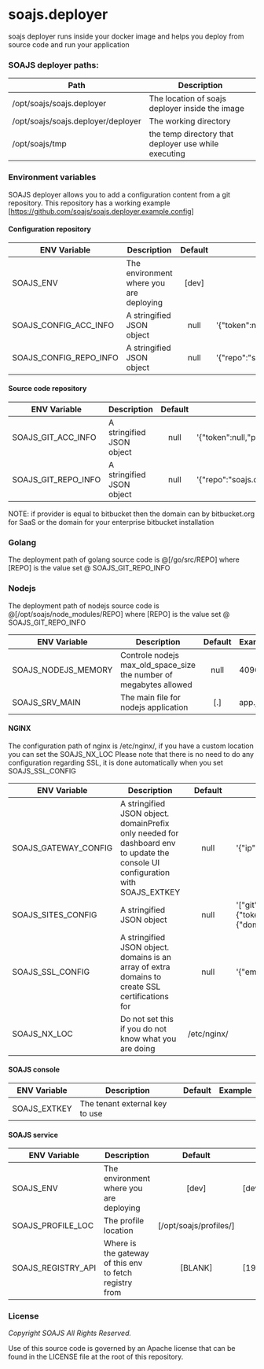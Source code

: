 # soajs.deployer

soajs deployer runs inside your docker image and helps you deploy from source code and run your application

### SOAJS deployer paths:
Path | Description
--- | -----
/opt/soajs/soajs.deployer | The location of soajs deployer inside the image |
/opt/soajs/soajs.deployer/deployer | The working directory |
/opt/soajs/tmp | the temp directory that deployer use while executing |

### Environment variables

SOAJS deployer allows you to add a configuration content from a git repository. This repository has a working example [https://github.com/soajs/soajs.deployer.example.config]
#### Configuration repository
ENV Variable | Description | Default | Example
--- | ----- | :---: | ---
SOAJS_ENV | The environment where you are deploying | [dev] |
SOAJS_CONFIG_ACC_INFO | A stringified JSON object | null | '{"token":null,"provider":"github","owner":"soajs","domain":"github.com"}'
SOAJS_CONFIG_REPO_INFO | A stringified JSON object | null | '{"repo":"soajs.deployer.example.config","branch":"master","commit":null}'

#### Source code repository
ENV Variable | Description | Default | Example
--- | ----- | :---: | ---
SOAJS_GIT_ACC_INFO | A stringified JSON object | null | '{"token":null,"provider":"bitbucket","owner":"soajs","domain":"bitbucket.org"}'
SOAJS_GIT_REPO_INFO | A stringified JSON object | null | '{"repo":"soajs.deployer.example.config","branch":"master","commit":null}'
NOTE: if provider is equal to bitbucket then the domain can by bitbucket.org for SaaS or the domain for your enterprise bitbucket installation

### Golang
The deployment path of golang source code is @[/go/src/REPO] where [REPO] is the value set @ SOAJS_GIT_REPO_INFO

### Nodejs
The deployment path of nodejs source code is @[/opt/soajs/node_modules/REPO] where [REPO] is the value set @ SOAJS_GIT_REPO_INFO

ENV Variable | Description | Default | Example
--- | ----- | :---: | ---
SOAJS_NODEJS_MEMORY | Controle nodejs max_old_space_size the number of megabytes allowed | null | 4096
SOAJS_SRV_MAIN | The main file for nodejs application | [.] | app.js

#### NGINX
The configuration path of nginx is /etc/nginx/, if you have a custom location you can set the SOAJS_NX_LOC
Please note that there is no need to do any configuration regarding SSL, it is done automatically when you set SOAJS_SSL_CONFIG

ENV Variable | Description | Default | Example
--- | ----- | :---: | ---
SOAJS_GATEWAY_CONFIG | A stringified JSON object. domainPrefix only needed for dashboard env to update the console UI configuration with SOAJS_EXTKEY | null | '{"ip":"","port":"4000","domain:"api.mydomain.com","domainPrefix":"api"}'
SOAJS_SITES_CONFIG | A stringified JSON object | null | '["git":{"token":null,"provider":"bitbucket","owner":"soajs","domain":"bitbucket.org","repo":"soajs.deployer.example.config","branch":"master","commit":null},"conf":{"domain:"www.mydomain.com","folder":"/"}]'
SOAJS_SSL_CONFIG | A stringified JSON object. domains is an array of extra domains to create SSL certifications for | null | '{"email":"me@ddd.com","domains":["www.d1.com","www.d2.com"]}'
SOAJS_NX_LOC | Do not set this if you do not know what you are doing | /etc/nginx/ | 

#### SOAJS console
ENV Variable | Description | Default | Example
--- | ----- | :---: | ---
SOAJS_EXTKEY | The tenant external key to use |  |

#### SOAJS service
ENV Variable | Description | Default | Example
--- | ----- | :---: | ---
SOAJS_ENV | The environment where you are deploying | [dev] | [dev]
SOAJS_PROFILE_LOC | The profile location | [/opt/soajs/profiles/] |
SOAJS_REGISTRY_API | Where is the gateway of this env to fetch registry from | [BLANK] | [192.168.5.1:5000]

### License
*Copyright SOAJS All Rights Reserved.*

Use of this source code is governed by an Apache license that can be found in the LICENSE file at the root of this repository.
